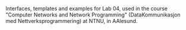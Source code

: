 Interfaces, templates and examples for Lab 04, used in the course "Computer Networks and Network Programming" (DataKommunikasjon med Nettverksprogrammering) at NTNU, in AAlesund.